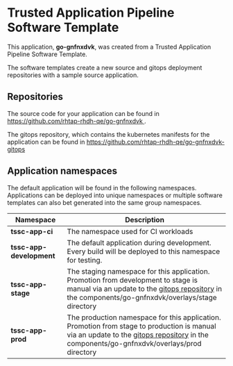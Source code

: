 # Trusted Application Pipeline Software Template

This application, **go-gnfnxdvk**, was created from a Trusted Application Pipeline Software Template.

The software templates create a new source and gitops deployment repositories with a sample source application. 

## Repositories

The source code for your application can be found in [https://github.com/rhtap-rhdh-qe/go-gnfnxdvk ](https://github.com/rhtap-rhdh-qe/go-gnfnxdvk ).
 
The gitops repository, which contains the kubernetes manifests for the application can be found in 
[https://github.com/rhtap-rhdh-qe/go-gnfnxdvk-gitops ](https://github.com/rhtap-rhdh-qe/go-gnfnxdvk-gitops ) 

## Application namespaces 

The default application will be found in the following namespaces. Applications can be deployed into unique namespaces or multiple software templates can also bet generated into the same group namespaces.  

|  Namespace   |  Description   |  
| -------- | -------- |
| **tssc-app-ci** | The namespace used for CI workloads |
| **tssc-app-development** | The default application during development. Every build will be deployed to this namespace for testing. |
| **tssc-app-stage** | The staging namespace for this application. Promotion from development to stage is manual via an update to the [gitops repository](https://github.com/rhtap-rhdh-qe/go-gnfnxdvk-gitops ) in the components/go-gnfnxdvk/overlays/stage directory |
| **tssc-app-prod** | The production namespace for this application. Promotion from stage to production is manual via an update to the [gitops repository](https://github.com/rhtap-rhdh-qe/go-gnfnxdvk-gitops ) in the components/go-gnfnxdvk/overlays/prod directory |
